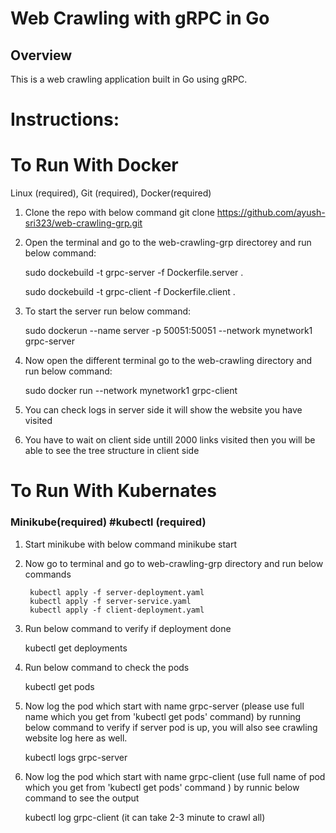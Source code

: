 # Web Crawling with gRPC in Go

## Overview

This is a web crawling application built in Go using gRPC.

# Instructions:

# To Run With Docker
 Linux (required), Git (required), Docker(required)
 
1. Clone the repo with below command
    git clone https://github.com/ayush-sri323/web-crawling-grp.git
 
2. Open the terminal and go to the web-crawling-grp directorey and run below command:
    
    sudo dockebuild -t grpc-server -f Dockerfile.server .
    
    sudo dockebuild -t grpc-client -f Dockerfile.client .

3.  To start the server run below command: 

    sudo dockerun --name server -p 50051:50051 --network mynetwork1 grpc-server

4. Now open the different terminal go to the web-crawling directory and run below command:
    
    sudo docker run --network mynetwork1 grpc-client

5. You can check logs in server side it will show the website you have visited

6. You have to wait on client side untill 2000 links visited then you will be able to see the tree structure in client side



# To Run With Kubernates
   ### Minikube(required) #kubectl (required) 

1. Start minikube with below command 
     minikube start

2. Now go to terminal and go to web-crawling-grp  directory and run below commands

        kubectl apply -f server-deployment.yaml
        kubectl apply -f server-service.yaml
        kubectl apply -f client-deployment.yaml

3. Run below command to verify if deployment done

    kubectl get deployments

4. Run below command to check the pods

    kubectl get pods

5. Now log the pod which start with name grpc-server (please use full name which you get from 'kubectl get pods' command)  by running below command to verify if server pod is up, you will also see crawling website log here as well.

    kubectl logs grpc-server   

6. Now log the pod which start with name grpc-client (use full name of pod which you get from 'kubectl get pods' command ) by runnic below command to see the output
   
    kubectl log grpc-client (it can take 2-3 minute to crawl all)


